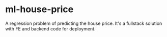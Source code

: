 # ml-house-price
A regression problem of predicting the house price. It's a fullstack solution with FE and backend code for deployment.
